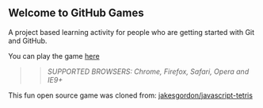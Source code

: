 ## Welcome to GitHub Games

A project based learning activity for people who are getting started with Git and GitHub.

You can play the game [here](https://suongdle.github.io/github-games/)

>> _*SUPPORTED BROWSERS*: Chrome, Firefox, Safari, Opera and IE9+_

This fun open source game was cloned from: [jakesgordon/javascript-tetris](https://github.com/jakesgordon/javascript-tetris)
